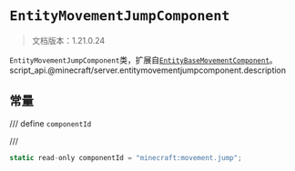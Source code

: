 # `EntityMovementJumpComponent`

> 文档版本：1.21.0.24

`EntityMovementJumpComponent`类，扩展自[`EntityBaseMovementComponent`](./entitybasemovementcomponent.md)。script_api.@minecraft/server.entitymovementjumpcomponent.description

## 常量

/// define
`componentId`


///

```js
static read-only componentId = "minecraft:movement.jump";
```

